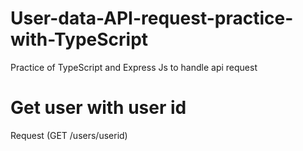 # User-data-API-request-practice-with-TypeScript
Practice of TypeScript and Express Js to handle api request

# Get user with user id

Request
(GET /users/userid)

